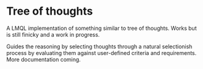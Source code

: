# Tree of thoughts
A LMQL implementation of something similar to tree of thoughts. Works but is still finicky and a work in progress.

Guides the reasoning by selecting thoughts through a natural selectionish process by evaluating them against user-defined criteria and requirements. More documentation coming.
